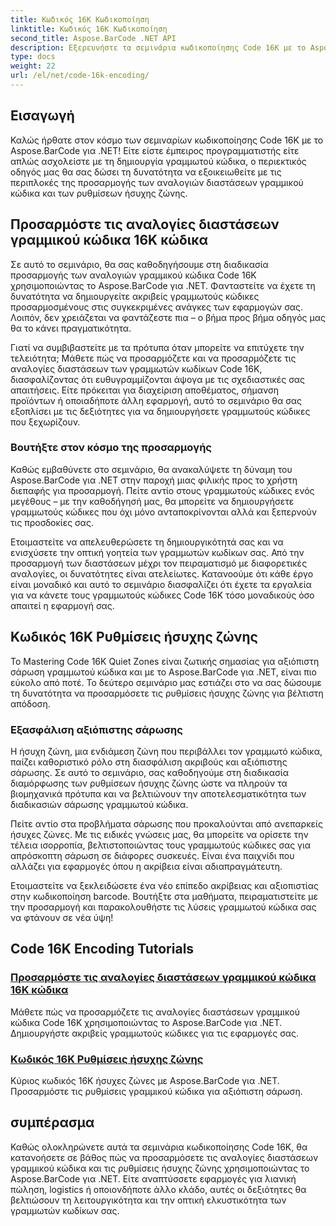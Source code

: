 ```yaml
---
title: Κωδικός 16Κ Κωδικοποίηση
linktitle: Κωδικός 16Κ Κωδικοποίηση
second_title: Aspose.BarCode .NET API
description: Εξερευνήστε τα σεμινάρια κωδικοποίησης Code 16K με το Aspose.BarCode για .NET. Προσαρμόστε τις αναλογίες διαστάσεων γραμμικού κώδικα και τις ρυθμίσεις ήσυχης ζώνης για ακριβή, αξιόπιστη σάρωση στις εφαρμογές σας.
type: docs
weight: 22
url: /el/net/code-16k-encoding/
---
```


## Εισαγωγή

Καλώς ήρθατε στον κόσμο των σεμιναρίων κωδικοποίησης Code 16K με το Aspose.BarCode για .NET! Είτε είστε έμπειρος προγραμματιστής είτε απλώς ασχολείστε με τη δημιουργία γραμμωτού κώδικα, ο περιεκτικός οδηγός μας θα σας δώσει τη δυνατότητα να εξοικειωθείτε με τις περιπλοκές της προσαρμογής των αναλογιών διαστάσεων γραμμικού κώδικα και των ρυθμίσεων ήσυχης ζώνης.

## Προσαρμόστε τις αναλογίες διαστάσεων γραμμικού κώδικα 16K κώδικα

Σε αυτό το σεμινάριο, θα σας καθοδηγήσουμε στη διαδικασία προσαρμογής των αναλογιών γραμμικού κώδικα Code 16K χρησιμοποιώντας το Aspose.BarCode για .NET. Φανταστείτε να έχετε τη δυνατότητα να δημιουργείτε ακριβείς γραμμωτούς κώδικες προσαρμοσμένους στις συγκεκριμένες ανάγκες των εφαρμογών σας. Λοιπόν, δεν χρειάζεται να φαντάζεστε πια – ο βήμα προς βήμα οδηγός μας θα το κάνει πραγματικότητα.

Γιατί να συμβιβαστείτε με τα πρότυπα όταν μπορείτε να επιτύχετε την τελειότητα; Μάθετε πώς να προσαρμόζετε και να προσαρμόζετε τις αναλογίες διαστάσεων των γραμμωτών κωδίκων Code 16K, διασφαλίζοντας ότι ευθυγραμμίζονται άψογα με τις σχεδιαστικές σας απαιτήσεις. Είτε πρόκειται για διαχείριση αποθέματος, σήμανση προϊόντων ή οποιαδήποτε άλλη εφαρμογή, αυτό το σεμινάριο θα σας εξοπλίσει με τις δεξιότητες για να δημιουργήσετε γραμμωτούς κώδικες που ξεχωρίζουν.

### Βουτήξτε στον κόσμο της προσαρμογής

Καθώς εμβαθύνετε στο σεμινάριο, θα ανακαλύψετε τη δύναμη του Aspose.BarCode για .NET στην παροχή μιας φιλικής προς το χρήστη διεπαφής για προσαρμογή. Πείτε αντίο στους γραμμωτούς κώδικες ενός μεγέθους – με την καθοδήγησή μας, θα μπορείτε να δημιουργήσετε γραμμωτούς κώδικες που όχι μόνο ανταποκρίνονται αλλά και ξεπερνούν τις προσδοκίες σας.

Ετοιμαστείτε να απελευθερώσετε τη δημιουργικότητά σας και να ενισχύσετε την οπτική γοητεία των γραμμωτών κωδίκων σας. Από την προσαρμογή των διαστάσεων μέχρι τον πειραματισμό με διαφορετικές αναλογίες, οι δυνατότητες είναι ατελείωτες. Κατανοούμε ότι κάθε έργο είναι μοναδικό και αυτό το σεμινάριο διασφαλίζει ότι έχετε τα εργαλεία για να κάνετε τους γραμμωτούς κώδικες Code 16K τόσο μοναδικούς όσο απαιτεί η εφαρμογή σας.

## Κωδικός 16K Ρυθμίσεις ήσυχης ζώνης

Το Mastering Code 16K Quiet Zones είναι ζωτικής σημασίας για αξιόπιστη σάρωση γραμμωτού κώδικα και με το Aspose.BarCode για .NET, είναι πιο εύκολο από ποτέ. Το δεύτερο σεμινάριο μας εστιάζει στο να σας δώσουμε τη δυνατότητα να προσαρμόσετε τις ρυθμίσεις ήσυχης ζώνης για βέλτιστη απόδοση.

### Εξασφάλιση αξιόπιστης σάρωσης

Η ήσυχη ζώνη, μια ενδιάμεση ζώνη που περιβάλλει τον γραμμωτό κώδικα, παίζει καθοριστικό ρόλο στη διασφάλιση ακριβούς και αξιόπιστης σάρωσης. Σε αυτό το σεμινάριο, σας καθοδηγούμε στη διαδικασία διαμόρφωσης των ρυθμίσεων ήσυχης ζώνης ώστε να πληρούν τα βιομηχανικά πρότυπα και να βελτιώνουν την αποτελεσματικότητα των διαδικασιών σάρωσης γραμμωτού κώδικα.

Πείτε αντίο στα προβλήματα σάρωσης που προκαλούνται από ανεπαρκείς ήσυχες ζώνες. Με τις ειδικές γνώσεις μας, θα μπορείτε να ορίσετε την τέλεια ισορροπία, βελτιστοποιώντας τους γραμμωτούς κώδικες σας για απρόσκοπτη σάρωση σε διάφορες συσκευές. Είναι ένα παιχνίδι που αλλάζει για εφαρμογές όπου η ακρίβεια είναι αδιαπραγμάτευτη.

Ετοιμαστείτε να ξεκλειδώσετε ένα νέο επίπεδο ακρίβειας και αξιοπιστίας στην κωδικοποίηση barcode. Βουτήξτε στα μαθήματα, πειραματιστείτε με την προσαρμογή και παρακολουθήστε τις λύσεις γραμμωτού κώδικα σας να φτάνουν σε νέα ύψη!
## Code 16K Encoding Tutorials
### [Προσαρμόστε τις αναλογίες διαστάσεων γραμμικού κώδικα 16K κώδικα](./code-16k-aspect-ratio-customization/)
Μάθετε πώς να προσαρμόζετε τις αναλογίες διαστάσεων γραμμικού κώδικα Code 16K χρησιμοποιώντας το Aspose.BarCode για .NET. Δημιουργήστε ακριβείς γραμμωτούς κώδικες για τις εφαρμογές σας.
### [Κωδικός 16K Ρυθμίσεις ήσυχης ζώνης](./code-16k-quiet-zone-settings/)
Κύριος κωδικός 16K ήσυχες ζώνες με Aspose.BarCode για .NET. Προσαρμόστε τις ρυθμίσεις γραμμικού κώδικα για αξιόπιστη σάρωση.

## συμπέρασμα

Καθώς ολοκληρώνετε αυτά τα σεμινάρια κωδικοποίησης Code 16K, θα κατανοήσετε σε βάθος πώς να προσαρμόσετε τις αναλογίες διαστάσεων γραμμικού κώδικα και τις ρυθμίσεις ήσυχης ζώνης χρησιμοποιώντας το Aspose.BarCode για .NET. Είτε αναπτύσσετε εφαρμογές για λιανική πώληση, logistics ή οποιονδήποτε άλλο κλάδο, αυτές οι δεξιότητες θα βελτιώσουν τη λειτουργικότητα και την οπτική ελκυστικότητα των γραμμωτών κωδίκων σας.